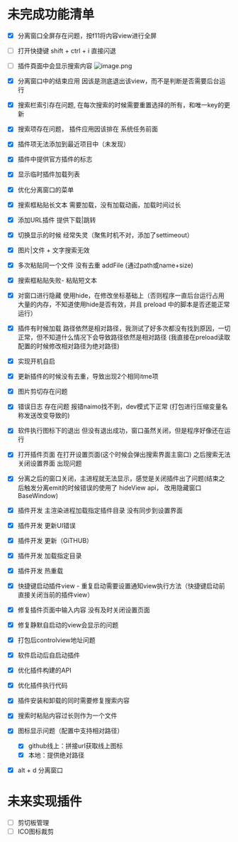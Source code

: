 # 未完成功能清单

- [x] 分离窗口全屏存在问题，按f11将内容view进行全屏
- [ ] 打开快捷键 shift + ctrl + i 直接闪退
- [ ] 插件頁面中会显示搜索内容
      ![image.png](C:\Users\IMOHUAN\AppData\Roaming\naimo\notebook\images\2025-10-21-16-46-14-066.png)

- [x] 分离窗口中的结束应用 因该是测底退出该view，而不是判断是否需要后台运行
- [x] 搜索栏索引存在问题, 在每次搜索的时候需要重置选择的所有，和唯一key的更新
- [x] 搜索项存在问题， 插件应用因该排在 系统任务前面
- [x] 插件项无法添加到最近项目中（未发现）
- [x] 插件中提供官方插件的标志
- [x] 显示临时插件加载列表
- [x] 优化分离窗口的菜单
- [x] 搜索框粘贴长文本 需要加载，没有加载动画，加载时间过长
- [x] 添加URL插件 提供下载|跳转
- [x] 切换显示的时候 经常失灵（聚焦时机不对，添加了settimeout）
- [x] 图片|文件 + 文字搜索无效
- [x] 多次粘贴同一个文件 没有去重 addFile (通过path或name+size)
- [x] 搜索框粘贴失败- 粘贴短文本
- [x] 对窗口进行隐藏 使用hide，在修改坐标基础上（否则程序一直后台运行占用大量的内存，不知道使用hide是否有效，并且 preload 中的脚本是否还能正常运行）
- [x] 插件有时候加载 路径依然是相对路径，我测试了好多次都没有找到原因，一切正常，但不知道什么情况下会导致路径依然是相对路径 (我直接在preload读取配置的时候修改相对路径为绝对路径)
- [x] 实现开机自启
- [x] 更新插件的时候没有去重，导致出现2个相同itme项
- [x] 图片剪切存在问题
- [x] 错误日志 存在问题 报错naimo找不到，dev模式下正常 (打包进行压缩变量名称发送改变导致的)
- [x] 软件执行图标下的退出 但没有退出成功，窗口虽然关闭，但是程序好像还在运行
- [x] 打开插件页面 在打开设置页面(这个时候会弹出搜索界面主窗口) 之后搜索无法关闭设置界面 出现问题
- [x] 分离之后的窗口关闭，主进程就无法显示，感觉是关闭插件出了问题(结束之后触发分离emit的时候错误的使用了 hideView api， 改用隐藏窗口BaseWindow)
- [x] 插件开发 主渲染进程加载指定插件目录 没有同步到设置界面
- [x] 插件开发 更新UI错误
- [x] 插件开发 更新（GiTHUB）
- [x] 插件开发 加载指定目录
- [x] 插件开发 热重载
- [x] 快捷键启动插件view - 重复启动需要设置通知view执行方法（快捷键启动前直接关闭当前的插件view）
- [x] 修复插件页面中输入内容 没有及时关闭设置页面
- [x] 修复静默自启动的view会显示的问题
- [x] 打包后controlview地址问题
- [x] 软件启动后自启动插件
- [x] 优化插件构建的API
- [x] 优化插件执行代码
- [x] 插件安装和卸载的同时需要修复搜索内容
- [x] 搜索时粘贴内容过长则作为一个文件
- [x] 图标显示问题（配置中支持相对路径）
  - [x] github线上：拼接url获取线上图标
  - [x] 本地：提供绝对路径
- [x] alt + d 分离窗口

# 未来实现插件

- [ ] 剪切板管理
- [ ] ICO图标裁剪
